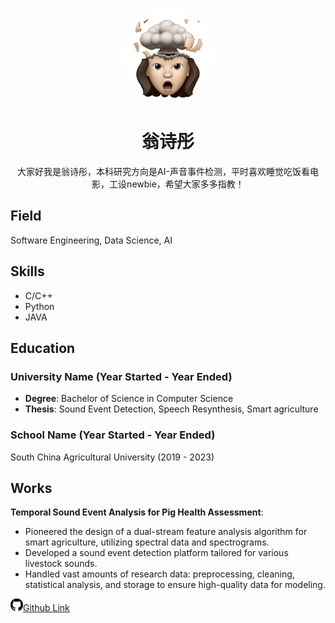 <p align="center">
  <img width="150" src="https://github.com/NexMaker-Fab/2023zjudemini-hi1/blob/main/_media/wst.jpg?raw=true" alt="翁诗彤" style="border-radius:50%;">
</p>

<h1 align="center">翁诗彤</h1>

<p align="center">
  大家好我是翁诗彤，本科研究方向是AI-声音事件检测，平时喜欢睡觉吃饭看电影，工设newbie，希望大家多多指教！

## Field
Software Engineering, Data Science, AI

## Skills
- C/C++
- Python
- JAVA

## Education
### University Name (Year Started - Year Ended)
- **Degree**: Bachelor of Science in Computer Science
- **Thesis**: Sound Event Detection, Speech Resynthesis, Smart agriculture
### School Name (Year Started - Year Ended)
South China Agricultural University (2019 - 2023)


## Works
**Temporal Sound Event Analysis for Pig Health Assessment**: 
- Pioneered the design of a dual-stream feature analysis algorithm for smart agriculture, utilizing spectral data and spectrograms.
- Developed a sound event detection platform tailored for various livestock sounds.
- Handled vast amounts of research data: preprocessing, cleaning, statistical analysis, and storage to ensure high-quality data for modeling.

<p align="left">
  <a href="https://wengsta.github.io/" target="_blank"><img src="../_media/github_icon.jpg" alt="GitHub" width="20">Github Link</a>
  &nbsp;
</p>

